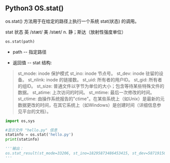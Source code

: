 ## Python3 OS.stat() 

os.stat() 方法用于在给定的路径上执行一个系统 stat(状态) 的调用。

stat 状态 英 /stæt/  美 /stæt/ n. 静；斯达（放射性强度单位）

```python
os.stat(path)
```

* path -- 指定路径

* 返回值 -- stat 结构:

> st_mode: inode 保护模式
> st_ino: inode 节点号。
> st_dev: inode 驻留的设备。
> st_nlink: inode 的链接数。
> st_uid: 所有者的用户ID。
> st_gid: 所有者的组ID。
> st_size: 普通文件以字节为单位的大小；包含等待某些特殊文件的数据。
> st_atime: 上次访问的时间。
> st_mtime: 最后一次修改的时间。
> st_ctime: 由操作系统报告的"ctime"。在某些系统上（如Unix）是最新的元数据更改的时间，在其它系统上（如Windows）是创建时间（详细信息参见平台的文档）。

```python
import os,sys

#显示文件 "hello.py" 信息
statinfo = os.stat('hello.py')
print(statinfo)

'''输出：
os.stat_result(st_mode=33206, st_ino=18295873486453415, st_dev=587191509, st_nlink=1, st_uid=0, st_gid=0, st_size=308, st_atime=1576494200, st_mtime=1576494200, st_ctime=1576494200)
'''
```

